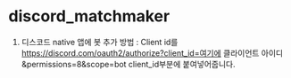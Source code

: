 # discord_matchmaker
1. 디스코드 native 앱에 봇 추가 방법 :
Client id를 https://discord.com/oauth2/authorize?client_id=여기에 클라이언트 아이디&permissions=8&scope=bot client_id부분에 붙여넣어줍니다.
